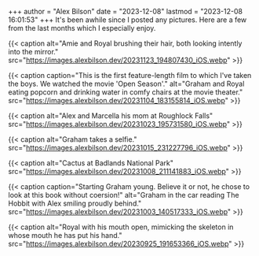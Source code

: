 +++
author = "Alex Bilson"
date = "2023-12-08"
lastmod = "2023-12-08 16:01:53"
+++
It's been awhile since I posted any pictures. Here are a few from the last months which I especially enjoy.

{{< caption alt="Amie and Royal brushing their hair, both looking intently into the mirror." src="https://images.alexbilson.dev/20231123_194807430_iOS.webp" >}}

{{< caption caption="This is the first feature-length film to which I've taken the boys. We watched the movie 'Open Season'." alt="Graham and Royal eating popcorn and drinking water in comfy chairs at the movie theater." src="https://images.alexbilson.dev/20231104_183155814_iOS.webp" >}}

{{< caption alt="Alex and Marcella his mom at Roughlock Falls" src="https://images.alexbilson.dev/20231023_195731580_iOS.webp" >}}

{{< caption alt="Graham takes a selfie." src="https://images.alexbilson.dev/20231015_231227796_iOS.webp" >}}

{{< caption alt="Cactus at Badlands National Park" src="https://images.alexbilson.dev/20231008_211141883_iOS.webp" >}}

{{< caption caption="Starting Graham young. Believe it or not, he chose to look at this book without coersion!" alt="Graham in the car reading The Hobbit with Alex smiling proudly behind." src="https://images.alexbilson.dev/20231003_140517333_iOS.webp" >}}

{{< caption alt="Royal with his mouth open, mimicking the skeleton in whose mouth he has put his hand." src="https://images.alexbilson.dev/20230925_191653366_iOS.webp" >}}
